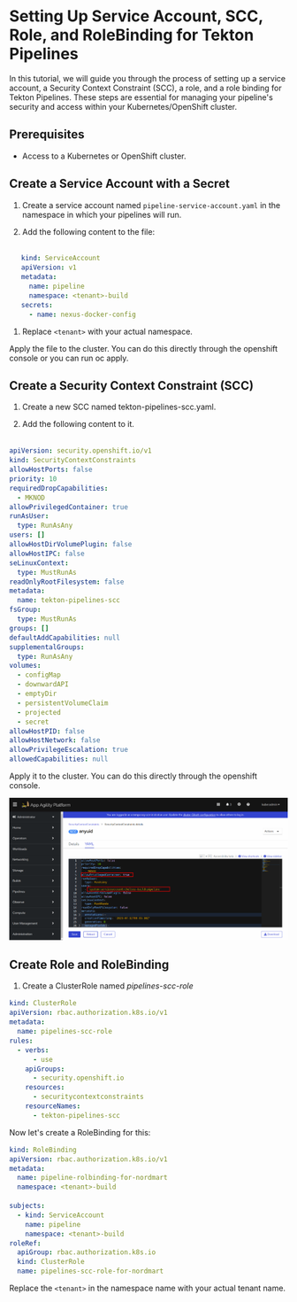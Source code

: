 # Setting Up Service Account, SCC, Role, and RoleBinding for Tekton Pipelines

In this tutorial, we will guide you through the process of setting up a service account, a Security Context Constraint (SCC), a role, and a role binding for Tekton Pipelines. These steps are essential for managing your pipeline's security and access within your Kubernetes/OpenShift cluster.

## Prerequisites

- Access to a Kubernetes or OpenShift cluster.

## Create a Service Account with a Secret

1. Create a service account named `pipeline-service-account.yaml` in the namespace in which your pipelines will run.

2. Add the following content to the file:

```yaml

   kind: ServiceAccount
   apiVersion: v1
   metadata:
     name: pipeline
     namespace: <tenant>-build
   secrets:
     - name: nexus-docker-config

```

1. Replace `<tenant>` with your actual namespace.

Apply the file to the cluster. You can do this directly through the openshift console or you can run oc apply.

## Create a Security Context Constraint (SCC)

1. Create a new SCC named tekton-pipelines-scc.yaml.

2. Add the following content to it.

```yaml

apiVersion: security.openshift.io/v1
kind: SecurityContextConstraints
allowHostPorts: false
priority: 10
requiredDropCapabilities:
  - MKNOD
allowPrivilegedContainer: true
runAsUser:
  type: RunAsAny
users: []
allowHostDirVolumePlugin: false
allowHostIPC: false
seLinuxContext:
  type: MustRunAs
readOnlyRootFilesystem: false
metadata:
  name: tekton-pipelines-scc
fsGroup:
  type: MustRunAs
groups: []
defaultAddCapabilities: null
supplementalGroups:
  type: RunAsAny
volumes:
  - configMap
  - downwardAPI
  - emptyDir
  - persistentVolumeClaim
  - projected
  - secret
allowHostPID: false
allowHostNetwork: false
allowPrivilegeEscalation: true
allowedCapabilities: null

```

Apply it to the cluster. You can do this directly through the openshift console.

![SCC](images/allowpriv.png) 

## Create Role and RoleBinding

1. Create a ClusterRole named *pipelines-scc-role*

```yaml
kind: ClusterRole
apiVersion: rbac.authorization.k8s.io/v1
metadata:
  name: pipelines-scc-role
rules:
  - verbs:
      - use
    apiGroups:
      - security.openshift.io
    resources:
      - securitycontextconstraints
    resourceNames:
      - tekton-pipelines-scc
```
Now let's create a RoleBinding for this:

```yaml
kind: RoleBinding
apiVersion: rbac.authorization.k8s.io/v1
metadata:
  name: pipeline-rolbinding-for-nordmart
  namespace: <tenant>-build

subjects:
  - kind: ServiceAccount
    name: pipeline
    namespace: <tenant>-build
roleRef:
  apiGroup: rbac.authorization.k8s.io
  kind: ClusterRole
  name: pipelines-scc-role-for-nordmart
```
Replace the `<tenant>` in the namespace name with your actual tenant name.





